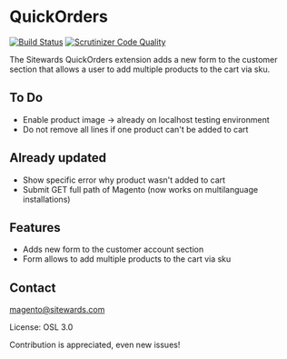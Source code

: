 QuickOrders
=============

[![Build Status](https://travis-ci.org/sitewards/QuickOrders.png?branch=master)](https://travis-ci.org/sitewards/QuickOrders)
[![Scrutinizer Code Quality](https://scrutinizer-ci.com/g/sitewards/QuickOrders/badges/quality-score.png?b=master)](https://scrutinizer-ci.com/g/sitewards/QuickOrders/?branch=master)

The Sitewards QuickOrders extension adds a new form to the customer section that allows a user to add multiple products to the cart via sku.

To Do
----------------
* Enable product image -> already on localhost testing environment<br />
* Do not remove all lines if one product can't be added to cart<br />

Already updated
--------------
* Show specific error why product wasn't added to cart
* Submit GET full path of Magento (now works on multilanguage installations)


Features
------------------
* Adds new form to the customer account section
* Form allows to add multiple products to the cart via sku

Contact
------------------
magento@sitewards.com

License: OSL 3.0

Contribution is appreciated, even new issues!
